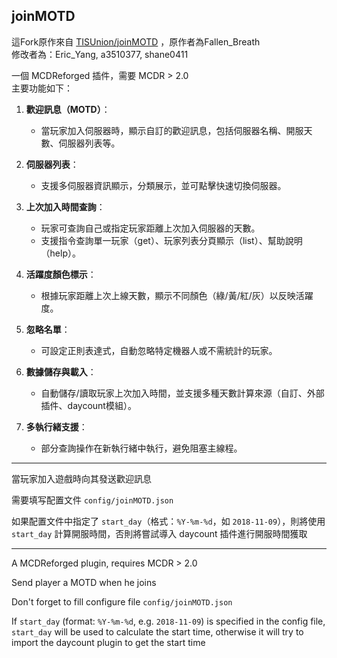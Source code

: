 joinMOTD
---------
這Fork原作來自 [TISUnion/joinMOTD](https://github.com/TISUnion/joinMOTD) ，原作者為Fallen_Breath  
修改者為：Eric_Yang, a3510377, shane0411

一個 MCDReforged 插件，需要 MCDR > 2.0  
主要功能如下：
1. **歡迎訊息（MOTD）**：
	- 當玩家加入伺服器時，顯示自訂的歡迎訊息，包括伺服器名稱、開服天數、伺服器列表等。

2. **伺服器列表**：
	- 支援多伺服器資訊顯示，分類展示，並可點擊快速切換伺服器。

3. **上次加入時間查詢**：
	- 玩家可查詢自己或指定玩家距離上次加入伺服器的天數。
	- 支援指令查詢單一玩家（get）、玩家列表分頁顯示（list）、幫助說明（help）。

4. **活躍度顏色標示**：
	- 根據玩家距離上次上線天數，顯示不同顏色（綠/黃/紅/灰）以反映活躍度。

5. **忽略名單**：
	- 可設定正則表達式，自動忽略特定機器人或不需統計的玩家。

6. **數據儲存與載入**：
	- 自動儲存/讀取玩家上次加入時間，並支援多種天數計算來源（自訂、外部插件、daycount模組）。

7. **多執行緒支援**：
	- 部分查詢操作在新執行緒中執行，避免阻塞主線程。


---
當玩家加入遊戲時向其發送歡迎訊息

需要填写配置文件 `config/joinMOTD.json`

如果配置文件中指定了 `start_day`（格式：`%Y-%m-%d`，如 `2018-11-09`），則將使用 `start_day` 計算開服時間，否則將嘗試導入 daycount 插件進行開服時間獲取

-----

A MCDReforged plugin, requires MCDR > 2.0

Send player a MOTD when he joins

Don't forget to fill configure file `config/joinMOTD.json`

If `start_day` (format: `%Y-%m-%d`, e.g. `2018-11-09`) is specified in the config file, `start_day` will be used to calculate the start time, otherwise it will try to import the daycount plugin to get the start time
